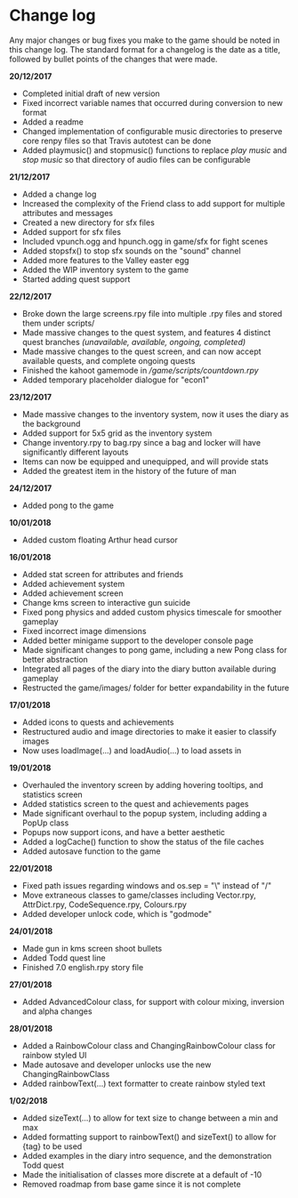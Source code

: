 # Change log

Any major changes or bug fixes you make to the game should be noted in this change log. 
The standard format for a changelog is the date as a title, followed by bullet points of the changes that were made.

**20/12/2017**
* Completed initial draft of new version
* Fixed incorrect variable names that occurred during conversion to new format
* Added a readme
* Changed implementation of configurable music directories to preserve core renpy files so that Travis autotest can be done
* Added playmusic() and stopmusic() functions to replace *play music* and *stop music* so that directory of audio files can be configurable

**21/12/2017**
* Added a change log
* Increased the complexity of the Friend class to add support for multiple attributes and messages
* Created a new directory for sfx files
* Added support for sfx files
* Included vpunch.ogg and hpunch.ogg in game/sfx for fight scenes
* Added stopsfx() to stop sfx sounds on the "sound" channel
* Added more features to the Valley easter egg
* Added the WIP inventory system to the game
* Started adding quest support

**22/12/2017**
* Broke down the large screens.rpy file into multiple .rpy files and stored them under scripts/
* Made massive changes to the quest system, and features 4 distinct quest branches *(unavailable, available, ongoing, completed)*
* Made massive changes to the quest screen, and can now accept available quests, and complete ongoing quests
* Finished the kahoot gamemode in */game/scripts/countdown.rpy*
* Added temporary placeholder dialogue for "econ1"

**23/12/2017**
* Made massive changes to the inventory system, now it uses the diary as the background
* Added support for 5x5 grid as the inventory system
* Change inventory.rpy to bag.rpy since a bag and locker will have significantly different layouts
* Items can now be equipped and unequipped, and will provide stats
* Added the greatest item in the history of the future of man

**24/12/2017**
* Added pong to the game

**10/01/2018**
* Added custom floating Arthur head cursor

**16/01/2018**
* Added stat screen for attributes and friends
* Added achievement system
* Added achievement screen
* Change kms screen to interactive gun suicide
* Fixed pong physics and added custom physics timescale for smoother gameplay
* Fixed incorrect image dimensions
* Added better minigame support to the developer console page
* Made significant changes to pong game, including a new Pong class for better abstraction
* Integrated all pages of the diary into the diary button available during gameplay
* Restructed the game/images/ folder for better expandability in the future

**17/01/2018**
* Added icons to quests and achievements
* Restructured audio and image directories to make it easier to classify images
* Now uses loadImage(...) and loadAudio(...) to load assets in

**19/01/2018**
* Overhauled the inventory screen by adding hovering tooltips, and statistics screen
* Added statistics screen to the quest and achievements pages
* Made significant overhaul to the popup system, including adding a PopUp class
* Popups now support icons, and have a better aesthetic
* Added a logCache() function to show the status of the file caches
* Added autosave function to the game

**22/01/2018**
* Fixed path issues regarding windows and os.sep = "\\" instead of "/"
* Move extraneous classes to game/classes including Vector.rpy, AttrDict.rpy, CodeSequence.rpy, Colours.rpy
* Added developer unlock code, which is "godmode"

**24/01/2018**
* Made gun in kms screen shoot bullets
* Added Todd quest line
* Finished 7.0 english.rpy story file

**27/01/2018**
* Added AdvancedColour class, for support with colour mixing, inversion and alpha changes

**28/01/2018**
* Added a RainbowColour class and ChangingRainbowColour class for rainbow styled UI
* Made autosave and developer unlocks use the new ChangingRainbowClass
* Added rainbowText(...) text formatter to create rainbow styled text

**1/02/2018**
* Added sizeText(...) to allow for text size to change between a min and max
* Added formatting support to rainbowText() and sizeText() to allow for {tag} to be used
* Added examples in the diary intro sequence, and the demonstration Todd quest
* Made the initialisation of classes more discrete at a default of -10
* Removed roadmap from base game since it is not complete

